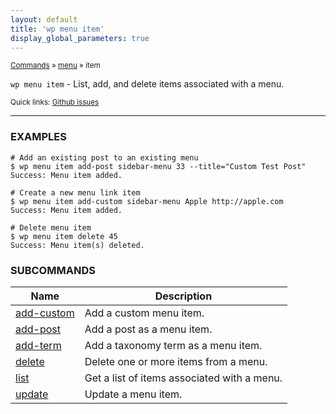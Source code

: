 ```yaml
---
layout: default
title: 'wp menu item'
display_global_parameters: true
---
```


<small>[Commands](/commands/) &raquo; [menu](/commands/menu/) &raquo; item</small>

`wp menu item` - List, add, and delete items associated with a menu.

<small>Quick links: <a href="https://github.com/wp-cli/wp-cli/issues?q=is%3Aopen+label%3Acommand%3Amenu-item+sort%3Aupdated-desc">Github issues</a></small>

<hr />

### EXAMPLES

    # Add an existing post to an existing menu
    $ wp menu item add-post sidebar-menu 33 --title="Custom Test Post"
    Success: Menu item added.

    # Create a new menu link item
    $ wp menu item add-custom sidebar-menu Apple http://apple.com
    Success: Menu item added.

    # Delete menu item
    $ wp menu item delete 45
    Success: Menu item(s) deleted.





### SUBCOMMANDS

<table>
	<thead>
	<tr>
		<th>Name</th>
		<th>Description</th>
	</tr>
	</thead>
	<tbody>
		<tr>
			<td><a href="/commands/menu/item/add-custom/">add-custom</a></td>
			<td>Add a custom menu item.</td>
		</tr>
		<tr>
			<td><a href="/commands/menu/item/add-post/">add-post</a></td>
			<td>Add a post as a menu item.</td>
		</tr>
		<tr>
			<td><a href="/commands/menu/item/add-term/">add-term</a></td>
			<td>Add a taxonomy term as a menu item.</td>
		</tr>
		<tr>
			<td><a href="/commands/menu/item/delete/">delete</a></td>
			<td>Delete one or more items from a menu.</td>
		</tr>
		<tr>
			<td><a href="/commands/menu/item/list/">list</a></td>
			<td>Get a list of items associated with a menu.</td>
		</tr>
		<tr>
			<td><a href="/commands/menu/item/update/">update</a></td>
			<td>Update a menu item.</td>
		</tr>
	</tbody>
</table>
